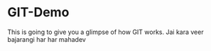 # GIT-Demo
This is going to give you a glimpse of how GIT works.
Jai kara veer bajarangi har har mahadev